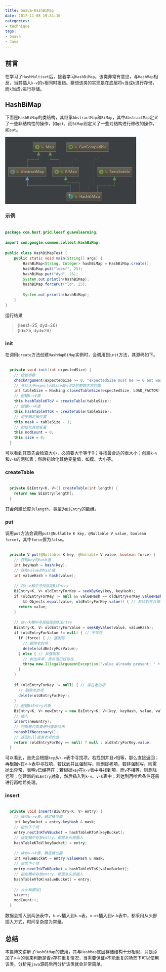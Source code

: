 ```yaml
---
title: Guava-HashBiMap
date: 2017-11-08 19:34:16
categories:
- technique
tags:
- Guava
- Java
---
```


## 前言
在学习了`HashMultiset`后，接着学习`HashBiMap`，该类非常有意思，与`HashMap`相反，当其插入`k-v`的`v`相同时报错。猜想该类的实现是在底层将`v`当成`k`进行存储，而`k`当成`v`进行存储。

## HashBiMap

下面是`HashBiMap`的类结构，其继承`AbstractMap`和`BiMap`，其中`AbstractMap`定义了一些非结构性的操作，如`get`，而`BiMap`则定义了一些对结构进行修改的操作，如`put`。

![](https://raw.githubusercontent.com/leesf/blogPhotos/master/guava/HashBiMap/class-structure.png)

### 示例

```java

package com.hust.grid.leesf.guavalearning;

import com.google.common.collect.HashBiMap;

public class HashBiMapTest {
    public static void main(String[] args) {
        HashBiMap<String, Integer> hashBiMap = HashBiMap.create();
        hashBiMap.put("leesf", 25);
        hashBiMap.put("dyd", 26);
        System.out.println(hashBiMap);
        hashBiMap.forcePut("ld", 25);

        System.out.println(hashBiMap);
    }
}


```

运行结果

> {leesf=25, dyd=26}  
{ld=25, dyd=26}

### init

在调用`create`方法创建`HashMapBiMap`实例时，会调用到`init`方法，其源码如下。

```java

  private void init(int expectedSize) {
	// 检查参数
    checkArgument(expectedSize >= 0, "expectedSize must be >= 0 but was %s", expectedSize);
	// 寻找大于expectedSize最小的2的整数次方的数
    int tableSize = Hashing.closedTableSize(expectedSize, LOAD_FACTOR);
	// 创建K->V表
    this.hashTableKToV = createTable(tableSize);
	// 创建V->K表
    this.hashTableVToK = createTable(tableSize);
	// 用于确定桶位置
    this.mask = tableSize - 1;
	// 初始化其他变量
    this.modCount = 0;
    this.size = 0;
  }

```

可以看到其首先会检查大小，必须要大于等于0；寻找最合适的表大小；创建`k-v`和`v-k`的两张表；然后初始化其他变量值，如模、大小等。

### createTable

```java

  private BiEntry<K, V>[] createTable(int length) {
    return new BiEntry[length];
  }

```


其会创建长度为`length`，类型为`BiEntry`的数组。

### put

调用`put`方法会调用`put(@Nullable K key, @Nullable V value, boolean force)`，其中`force`置为`false`。


```java

  private V put(@Nullable K key, @Nullable V value, boolean force) {
	// 获取key的hash值
    int keyHash = hash(key);
	// 获取value的hash值
    int valueHash = hash(value);
	
	// 在k-v桶中寻找指定BiEntry
    BiEntry<K, V> oldEntryForKey = seekByKey(key, keyHash);
    if (oldEntryForKey != null && valueHash == oldEntryForKey.valueHash
        && Objects.equal(value, oldEntryForKey.value)) { // 若找到并且值也相等，直接返回值
      return value;
    }

	// 在v-k桶中寻找指定的BiEntry
    BiEntry<K, V> oldEntryForValue = seekByValue(value, valueHash);
    if (oldEntryForValue != null) { // 不存在
      if (force) { // 强制写
		// 删除老的项
        delete(oldEntryForValue);
      } else { // 非强制写
		// 抛出异常，表示值已经存在
        throw new IllegalArgumentException("value already present: " + value);
      }
    }

    if (oldEntryForKey != null) { // 存在老的项
	  // 删除老的项
      delete(oldEntryForKey);
    }
	// 创建BiEntry对象
    BiEntry<K, V> newEntry = new BiEntry<K, V>(key, keyHash, value, valueHash);
	// 插入
    insert(newEntry);
	// 判断是否需要进行重新哈希
    rehashIfNecessary();
	// 返回null或者老项的值
    return (oldEntryForKey == null) ? null : oldEntryForKey.value;
  }

```

可以看到，首先会根据`key`从`k-v`表中寻找项，若找到并且`v`相等，那么直接返回；再根据`v`在`v-k`表中寻找项，若找到并且强制写，则删除老项，若非强制写，则需抛出异常，表明`v`已经存在；若根据`key`在`k-v`表中寻找到项，而`v`不相等，则删除老项；创建新的`BiEntry`对象，然后插入到`k-v`、`v-k`表中；若达到再哈希条件还需进行再哈希处理。



### insert

```java

  private void insert(BiEntry<K, V> entry) {
	// 操作k->v表，确定桶位置
    int keyBucket = entry.keyHash & mask;
	// 指向下个项
    entry.nextInKToVBucket = hashTableKToV[keyBucket];
	// 指定桶中存放entry，都是从头部插入
    hashTableKToV[keyBucket] = entry;

	// 操作v->k表，确定桶位置
    int valueBucket = entry.valueHash & mask;
	// 指向下个项
    entry.nextInVToKBucket = hashTableVToK[valueBucket];
	// 指定桶中存放entry，都是从头部插入
    hashTableVToK[valueBucket] = entry;

	// 大小和模加1
    size++;
    modCount++;
  }

```

数据会插入到两张表中，`k->v`插入到`k-v`表，`v->k`插入到`v-k`表中，都采用从头部插入方式，时间复杂度为常量。


## 总结

本篇博文讲解了`HashBiMap`的使用，其与`HashMap`底层存储结构十分相似，只是添加了`v-k`的表来判断是否`v`存在重复情况，当需要保证`v`不能重复的场景下可以使用该类。分析完`java`源码后再分析该类就会非常简单。


